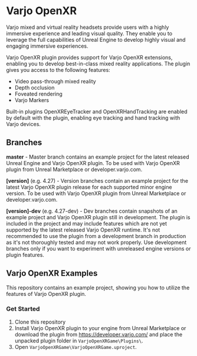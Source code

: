 # Varjo OpenXR
Varjo mixed and virtual reality headsets provide users with a highly immersive experience and leading visual quality. They enable you to leverage the full capabilities of Unreal Engine to develop highly visual and engaging immersive experiences.

Varjo OpenXR plugin provides support for Varjo OpenXR extensions, enabling you to develop best-in-class mixed reality applications. The plugin gives you access to the following features:
* Video pass-through mixed reality
* Depth occlusion
* Foveated rendering
* Varjo Markers

Built-in plugins OpenXREyeTracker and OpenXRHandTracking are enabled by default with the plugin, enabling eye tracking and hand tracking with Varjo devices.

## Branches
**master** - Master branch contains an example project for the latest released Unreal Engine and Varjo OpenXR plugin.
To be used with Varjo OpenXR plugin from Unreal Marketplace or developer.varjo.com.

**[version]** (e.g. 4.27) - Version branches contain an example project for the latest Varjo OpenXR plugin release for each supported minor engine version.
To be used with Varjo OpenXR plugin from Unreal Marketplace or developer.varjo.com.

**[version]-dev** (e.g. 4.27-dev) - Dev branches contain snapshots of an example project and Varjo OpenXR plugin still in development.
The plugin is included in the project and may include features which are not yet supported by the latest released Varjo OpenXR runtime.
It's not recommended to use the plugin from a development branch in production as it's not thoroughly tested and may not work properly.
Use development branches only if you want to experiment with unreleased engine versions or plugin features.

## Varjo OpenXR Examples
This repository contains an example project, showing you how to utilize the features of Varjo OpenXR plugin.

### Get Started
1. Clone this repository
2. Install Varjo OpenXR plugin to your engine from Unreal Marketplace or download the plugin from https://developer.varjo.com/ and place the unpacked plugin folder in `VarjoOpenXRGame\Plugins\`.
3. Open `VarjoOpenXRGame\VarjoOpenXRGame.uproject`.
